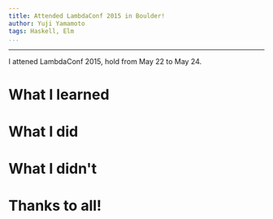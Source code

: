 ```yaml
---
title: Attended LambdaConf 2015 in Boulder!
author: Yuji Yamamoto
tags: Haskell, Elm
...
```

---

I attened LambdaConf 2015, hold from May 22 to May 24.

# What I learned

# What I did

# What I didn't

# Thanks to all!
